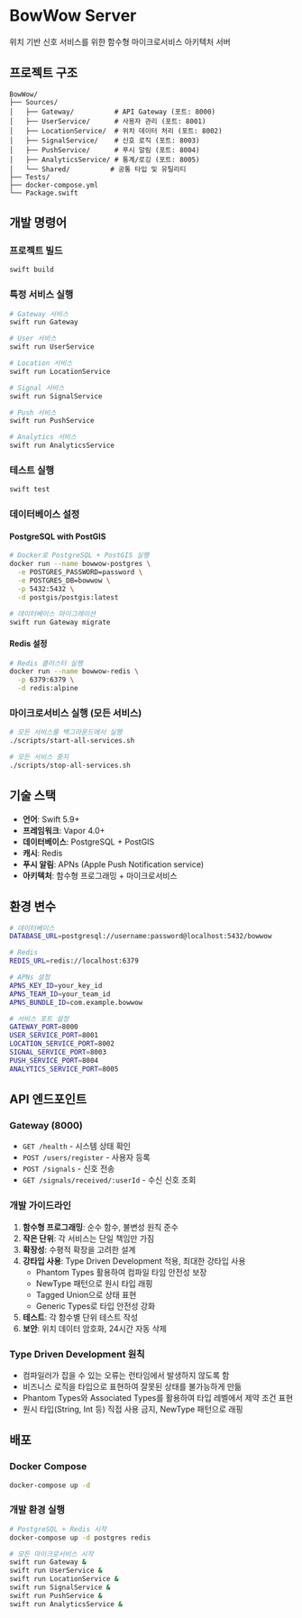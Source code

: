 # BowWow Server

위치 기반 신호 서비스를 위한 함수형 마이크로서비스 아키텍처 서버

## 프로젝트 구조

```
BowWow/
├── Sources/
│   ├── Gateway/          # API Gateway (포트: 8000)
│   ├── UserService/      # 사용자 관리 (포트: 8001)
│   ├── LocationService/  # 위치 데이터 처리 (포트: 8002)
│   ├── SignalService/    # 신호 로직 (포트: 8003)
│   ├── PushService/      # 푸시 알림 (포트: 8004)
│   ├── AnalyticsService/ # 통계/로깅 (포트: 8005)
│   └── Shared/          # 공통 타입 및 유틸리티
├── Tests/
├── docker-compose.yml
└── Package.swift
```

## 개발 명령어

### 프로젝트 빌드
```bash
swift build
```

### 특정 서비스 실행
```bash
# Gateway 서비스
swift run Gateway

# User 서비스  
swift run UserService

# Location 서비스
swift run LocationService

# Signal 서비스
swift run SignalService

# Push 서비스
swift run PushService

# Analytics 서비스
swift run AnalyticsService
```

### 테스트 실행
```bash
swift test
```

### 데이터베이스 설정

#### PostgreSQL with PostGIS
```bash
# Docker로 PostgreSQL + PostGIS 실행
docker run --name bowwow-postgres \
  -e POSTGRES_PASSWORD=password \
  -e POSTGRES_DB=bowwow \
  -p 5432:5432 \
  -d postgis/postgis:latest

# 데이터베이스 마이그레이션
swift run Gateway migrate
```

#### Redis 설정
```bash
# Redis 클러스터 실행
docker run --name bowwow-redis \
  -p 6379:6379 \
  -d redis:alpine
```

### 마이크로서비스 실행 (모든 서비스)
```bash
# 모든 서비스를 백그라운드에서 실행
./scripts/start-all-services.sh

# 모든 서비스 중지
./scripts/stop-all-services.sh
```

## 기술 스택

- **언어**: Swift 5.9+
- **프레임워크**: Vapor 4.0+
- **데이터베이스**: PostgreSQL + PostGIS
- **캐시**: Redis
- **푸시 알림**: APNs (Apple Push Notification service)
- **아키텍처**: 함수형 프로그래밍 + 마이크로서비스

## 환경 변수

```bash
# 데이터베이스
DATABASE_URL=postgresql://username:password@localhost:5432/bowwow

# Redis
REDIS_URL=redis://localhost:6379

# APNs 설정
APNS_KEY_ID=your_key_id
APNS_TEAM_ID=your_team_id
APNS_BUNDLE_ID=com.example.bowwow

# 서비스 포트 설정
GATEWAY_PORT=8000
USER_SERVICE_PORT=8001
LOCATION_SERVICE_PORT=8002
SIGNAL_SERVICE_PORT=8003
PUSH_SERVICE_PORT=8004
ANALYTICS_SERVICE_PORT=8005
```

## API 엔드포인트

### Gateway (8000)
- `GET /health` - 시스템 상태 확인
- `POST /users/register` - 사용자 등록
- `POST /signals` - 신호 전송
- `GET /signals/received/:userId` - 수신 신호 조회

### 개발 가이드라인

1. **함수형 프로그래밍**: 순수 함수, 불변성 원칙 준수
2. **작은 단위**: 각 서비스는 단일 책임만 가짐
3. **확장성**: 수평적 확장을 고려한 설계
4. **강타입 사용**: Type Driven Development 적용, 최대한 강타입 사용
   - Phantom Types 활용하여 컴파일 타임 안전성 보장
   - NewType 패턴으로 원시 타입 래핑
   - Tagged Union으로 상태 표현
   - Generic Types로 타입 안전성 강화
5. **테스트**: 각 함수별 단위 테스트 작성
6. **보안**: 위치 데이터 암호화, 24시간 자동 삭제

### Type Driven Development 원칙
- 컴파일러가 잡을 수 있는 오류는 런타임에서 발생하지 않도록 함
- 비즈니스 로직을 타입으로 표현하여 잘못된 상태를 불가능하게 만듦
- Phantom Types와 Associated Types를 활용하여 타입 레벨에서 제약 조건 표현
- 원시 타입(String, Int 등) 직접 사용 금지, NewType 패턴으로 래핑

## 배포

### Docker Compose
```bash
docker-compose up -d
```

### 개발 환경 실행
```bash
# PostgreSQL + Redis 시작
docker-compose up -d postgres redis

# 모든 마이크로서비스 시작
swift run Gateway &
swift run UserService &
swift run LocationService &
swift run SignalService &
swift run PushService &
swift run AnalyticsService &
```